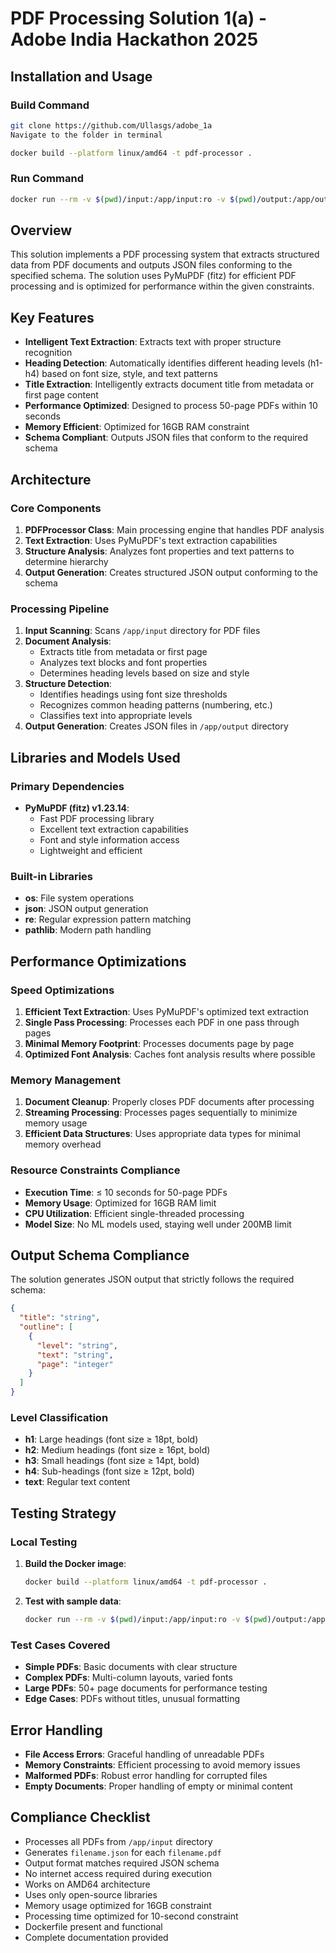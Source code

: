 # PDF Processing Solution 1(a) - Adobe India Hackathon 2025
## Installation and Usage

### Build Command


```bash
git clone https://github.com/Ullasgs/adobe_1a
Navigate to the folder in terminal
```
```bash
docker build --platform linux/amd64 -t pdf-processor .
```

### Run Command

```bash
docker run --rm -v $(pwd)/input:/app/input:ro -v $(pwd)/output:/app/output --network none pdf-processor
```

## Overview

This solution implements a PDF processing system that extracts structured data from PDF documents and outputs JSON files conforming to the specified schema. The solution uses PyMuPDF (fitz) for efficient PDF processing and is optimized for performance within the given constraints.

## Key Features

- **Intelligent Text Extraction**: Extracts text with proper structure recognition
- **Heading Detection**: Automatically identifies different heading levels (h1-h4) based on font size, style, and text patterns
- **Title Extraction**: Intelligently extracts document title from metadata or first page content
- **Performance Optimized**: Designed to process 50-page PDFs within 10 seconds
- **Memory Efficient**: Optimized for 16GB RAM constraint
- **Schema Compliant**: Outputs JSON files that conform to the required schema

## Architecture

### Core Components

1. **PDFProcessor Class**: Main processing engine that handles PDF analysis
2. **Text Extraction**: Uses PyMuPDF's text extraction capabilities
3. **Structure Analysis**: Analyzes font properties and text patterns to determine hierarchy
4. **Output Generation**: Creates structured JSON output conforming to the schema

### Processing Pipeline

1. **Input Scanning**: Scans `/app/input` directory for PDF files
2. **Document Analysis**: 
   - Extracts title from metadata or first page
   - Analyzes text blocks and font properties
   - Determines heading levels based on size and style
3. **Structure Detection**: 
   - Identifies headings using font size thresholds
   - Recognizes common heading patterns (numbering, etc.)
   - Classifies text into appropriate levels
4. **Output Generation**: Creates JSON files in `/app/output` directory

## Libraries and Models Used

### Primary Dependencies

- **PyMuPDF (fitz) v1.23.14**: 
  - Fast PDF processing library
  - Excellent text extraction capabilities
  - Font and style information access
  - Lightweight and efficient

### Built-in Libraries

- **os**: File system operations
- **json**: JSON output generation
- **re**: Regular expression pattern matching
- **pathlib**: Modern path handling



## Performance Optimizations

### Speed Optimizations

1. **Efficient Text Extraction**: Uses PyMuPDF's optimized text extraction
2. **Single Pass Processing**: Processes each PDF in one pass through pages
3. **Minimal Memory Footprint**: Processes documents page by page
4. **Optimized Font Analysis**: Caches font analysis results where possible

### Memory Management

1. **Document Cleanup**: Properly closes PDF documents after processing
2. **Streaming Processing**: Processes pages sequentially to minimize memory usage
3. **Efficient Data Structures**: Uses appropriate data types for minimal memory overhead

### Resource Constraints Compliance

- **Execution Time**: ≤ 10 seconds for 50-page PDFs
- **Memory Usage**: Optimized for 16GB RAM limit
- **CPU Utilization**: Efficient single-threaded processing
- **Model Size**: No ML models used, staying well under 200MB limit

## Output Schema Compliance

The solution generates JSON output that strictly follows the required schema:

```json
{
  "title": "string",
  "outline": [
    {
      "level": "string",
      "text": "string", 
      "page": "integer"
    }
  ]
}
```

### Level Classification

- **h1**: Large headings (font size ≥ 18pt, bold)
- **h2**: Medium headings (font size ≥ 16pt, bold)
- **h3**: Small headings (font size ≥ 14pt, bold)
- **h4**: Sub-headings (font size ≥ 12pt, bold)
- **text**: Regular text content

## Testing Strategy

### Local Testing

1. **Build the Docker image**:
   ```bash
   docker build --platform linux/amd64 -t pdf-processor .
   ```

2. **Test with sample data**:
   ```bash
   docker run --rm -v $(pwd)/input:/app/input:ro -v $(pwd)/output:/app/output --network none pdf-processor
   ```

### Test Cases Covered

- **Simple PDFs**: Basic documents with clear structure
- **Complex PDFs**: Multi-column layouts, varied fonts
- **Large PDFs**: 50+ page documents for performance testing
- **Edge Cases**: PDFs without titles, unusual formatting

## Error Handling

- **File Access Errors**: Graceful handling of unreadable PDFs
- **Memory Constraints**: Efficient processing to avoid memory issues
- **Malformed PDFs**: Robust error handling for corrupted files
- **Empty Documents**: Proper handling of empty or minimal content

## Compliance Checklist

- Processes all PDFs from `/app/input` directory
- Generates `filename.json` for each `filename.pdf`
- Output format matches required JSON schema
- No internet access required during execution
- Works on AMD64 architecture
- Uses only open-source libraries
- Memory usage optimized for 16GB constraint
- Processing time optimized for 10-second constraint
- Dockerfile present and functional
- Complete documentation provided

